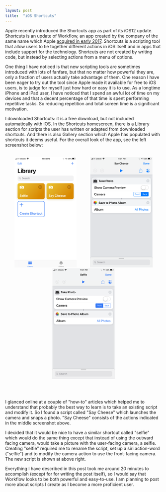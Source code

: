 ```yaml
---
layout: post
title:  "iOS Shortcuts"
---
```


Apple recently introduced the Shortcuts app as part of its iOS12 update. Shortcuts is an update of Workflow, an app created by the company of the same name which Apple [acquired in early 2017](https://techcrunch.com/2017/03/22/apple-has-acquired-workflow-a-powerful-automation-tool-for-ipad-and-iphone/). Shortcuts is a scripting tool that allow users to tie together different actions in iOS itself and in apps that include support for the technology. Shortcuts are not created by writing code, but instead by selecting actions from a menu of options.

One thing I have noticed is that new scripting tools are sometimes introduced with lots of fanfare, but that no matter how powerful they are, only a fraction of users actually take advantage of them. One reason I have been eager to try out the tool since Apple made it available for free to iOS users, is to judge for myself just how hard or easy it is to use. As a longtime iPhone and iPad user, I have noticed that I spend an awful lot of time on my devices and that a decent percentage of that time is spent performing repetitive tasks. So reducing repetition and total screen time is a significant motivation.

I downloaded Shortcuts: it is a free download, but not included automatically with iOS. In the Shortcuts homescreen, there is a Library section for scripts the user has written or adapted from downloaded shortcuts. And there is also Gallery section which Apple has populated with shortcuts it deems useful. For the overall look of the app, see the left screenshot below:
<br/>
<br/>
<p align="center">
  <img src="/assets/shortcuts_lib.jpg" width="200" hspace="20"/>
  <img src="/assets/saycheese.jpg" width="200" hspace="20" />
  <img src="/assets/selfie.jpg" width="200" />
</p>

<br/>
<br/>

I glanced online at a couple of "how-to" articles which helped me to understand that probably the best way to learn is to take an existing script and modify it. So I found a script called "Say Cheese" which launches the camera and snaps a photo. "Say Cheese" consists of the actions indicated in the middle screenshot above.

I decided that it would be nice to have a similar shortcut called "selfie" which would do the same thing except that instead of using the outward facing camera, would take a picture with the user-facing camera, a selfie. Creating "selfie" required me to rename the script, set up a siri action-word ("selfie") and to modify the camera action to use the front-facing camera. The new script is shown at above right.

Everything I have described in this post took me around 20 minutes to accomplish (except for for writing the post itself), so I would say that Workflow looks to be both powerful and easy-to-use. I am planning to post more about scripts I create as I become a more proficient user.

